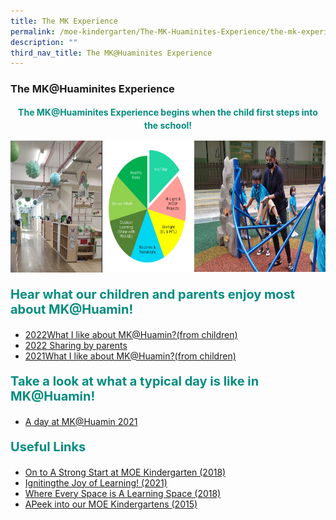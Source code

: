 ```yaml
---
title: The MK Experience
permalink: /moe-kindergarten/The-MK-Huaminites-Experience/the-mk-experience/
description: ""
third_nav_title: The MK@Huaminites Experience
---
```

### **The MK@Huaminites Experience**

<center><b><p style="color:#038C7F; line-height:1.5;">The MK@Huaminites Experience begins when the child first steps into the school!</p></b></center>

<div style="display:flex;"><a target="_blank" href="https://huaminpri.moe.edu.sg/moe-kindergarten/The-MK-Huaminites-Experience/our-learning-environment/"><img src="/images/environment.png" alt="environment" style="width:210px; height:211px;"></a><a target="_blank" href="https://huaminpri.moe.edu.sg/moe-kindergarten/The-MK-Huaminites-Experience/our-curriculum/"><img src="/images/Total MKHuamin Curriculum 2022.jpg" alt="MK Curriculum" style="width:210px; height:210px;"></a><a target="_blank" href="https://huaminpri.moe.edu.sg/moe-kindergarten/About-Us/Our-Team/our-team/"><img src="/images/Ms Kinah.jpeg" alt="MK Curriculum" style="width:300px; height:210px;"></a>
</div>

<b><p style="color:#038C7F; font-size:20px;">Hear what our children and parents enjoy most about MK@Huamin!</p></b>

- <a target="_blank" href="https://youtu.be/y-zs9jZ-hWM">2022What I like about MK@Huamin?(from children)</a></br>
- <a target="_blank" href="https://youtu.be/BUzAIlovrbc">2022 Sharing by parents</a><br>
- <a target="_blank" href="https://youtu.be/Vn4ERsVyFd0">2021What I like about MK@Huamin?(from children)</a>

<b><p style="color:#038C7F; font-size:20px;">Take a look at what a typical day is like in MK@Huamin!</p></b>

- <a target="_blank" href="https://youtu.be/k-LhbxhhPg8">A day at MK@Huamin 2021</a>

<b><p style="color:#038C7F; font-size:20px;">Useful Links</p></b>

* [On to A Strong Start at MOE Kindergarten (2018)](https://www.youtube.com/watch?v=R636jFF7S28)  
* [Ignitingthe Joy of Learning! (2021)](https://www.youtube.com/watch?v=mghZCHtKNXc)  
* [Where Every Space is A Learning Space (2018)](https://www.youtube.com/watch?v=LockyOmaNB0)  
* [APeek into our MOE Kindergartens (2015)](https://www.youtube.com/watch?v=C_ktvFYCBwo)